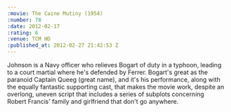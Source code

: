 ```yaml
--- 
:movie: The Caine Mutiny (1954)
:number: 78
:date: 2012-02-17
:rating: 6
:venue: TCM HD
:published_at: 2012-02-27 21:42:53 Z
---
```

Johnson is a Navy officer who relieves Bogart of duty in a typhoon, leading to a court martial where he's defended by Ferrer. Bogart's great as the paranoid Captain Queeg (great name), and it's his performance, along with the equally fantastic supporting cast, that makes the movie work, despite an  overlong, uneven script that includes a series of subplots concerning Robert Francis' family and girlfriend that don't go anywhere.